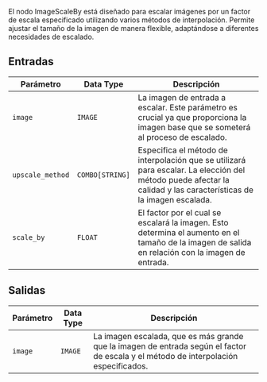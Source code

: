 El nodo ImageScaleBy está diseñado para escalar imágenes por un factor de escala especificado utilizando varios métodos de interpolación. Permite ajustar el tamaño de la imagen de manera flexible, adaptándose a diferentes necesidades de escalado.

## Entradas

| Parámetro       | Data Type | Descripción                                                                 |
|-----------------|-------------|----------------------------------------------------------------------------|
| `image`         | `IMAGE`     | La imagen de entrada a escalar. Este parámetro es crucial ya que proporciona la imagen base que se someterá al proceso de escalado. |
| `upscale_method`| `COMBO[STRING]` | Especifica el método de interpolación que se utilizará para escalar. La elección del método puede afectar la calidad y las características de la imagen escalada. |
| `scale_by`      | `FLOAT`     | El factor por el cual se escalará la imagen. Esto determina el aumento en el tamaño de la imagen de salida en relación con la imagen de entrada. |

## Salidas

| Parámetro | Data Type | Descripción                                                   |
|-----------|-------------|---------------------------------------------------------------|
| `image`   | `IMAGE`     | La imagen escalada, que es más grande que la imagen de entrada según el factor de escala y el método de interpolación especificados. |
